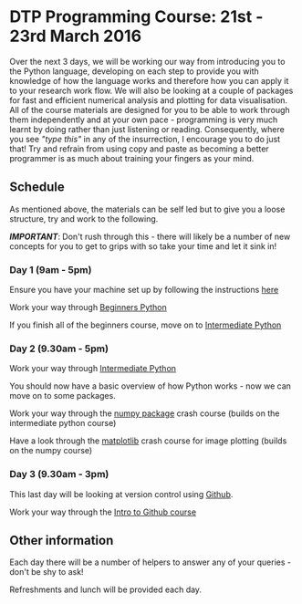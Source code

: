 ---
---

# DTP Programming Course: 21st - 23rd March 2016

Over the next 3 days, we will be working our way from introducing you to the Python language, developing on each step to provide you with knowledge of how the language works and therefore how you can apply it to your research work flow. We will also be looking at a couple of packages for fast and efficient numerical analysis and plotting for data visualisation. All of the course materials are designed for you to be able to work through them independently and at your own pace - programming is very much learnt by doing rather than just listening or reading. Consequently, where you see *"type this"* in any of the insurrection, I encourage you to do just that! Try and refrain from using copy and paste as becoming a better programmer is as much about training your fingers as your mind.

## Schedule

As mentioned above, the materials can be self led but to give you a loose structure, try and work to the following. 

***IMPORTANT***: Don't rush through this - there will likely be a number of new concepts for you to get to grips with so take your time and let it sink in!

### Day 1 (9am - 5pm)

Ensure you have your machine set up by following the instructions [here](../Setup/setup)

Work your way through [Beginners Python](../Beginners_python/README)

If you finish all of the beginners course, move on to [Intermediate Python](../Intermediate_python/README)

### Day 2 (9.30am - 5pm)

Work your way through [Intermediate Python](../Intermediate_python/README)

You should now have a basic overview of how Python works - now we can move on to some packages.

Work your way through the [numpy package](../PythonPackages_numpy/README_numpy) crash course (builds on the intermediate python course)

Have a look through the [matplotlib](../PythonPackages_matplotlib/README_matplotlib) crash course for image plotting (builds on the numpy course)

### Day 3 (9.30am - 3pm)

This last day will be looking at version control using [Github](http://github.com/).

Work your way through the [Intro to Github course](../Intro_github/README)

## Other information

Each day there will be a number of helpers to answer any of your queries - don't be shy to ask! 

Refreshments and lunch will be provided each day.

